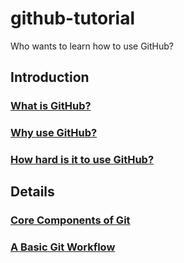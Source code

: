 # github-tutorial
Who wants to learn how to use GitHub?

## Introduction
### [What is GitHub?](what-is-github.md)
### [Why use GitHub?](why-use-github.md)
### [How hard is it to use GitHub?](github-learning-curve.md)

## Details
### [Core Components of Git](git-core-components.md)
### [A Basic Git Workflow](git-basic-workflow.md)

